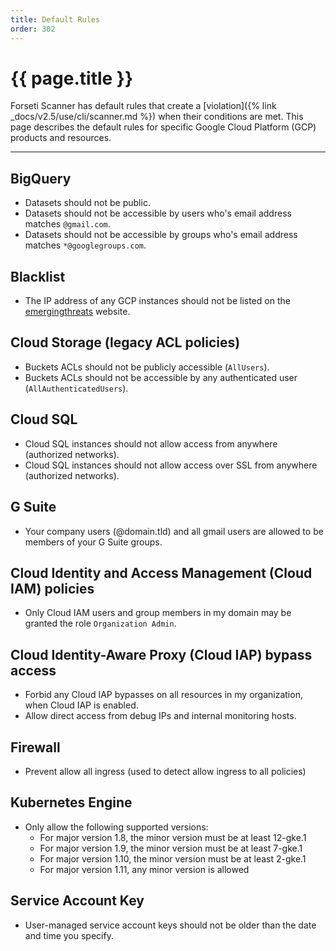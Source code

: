 ```yaml
---
title: Default Rules
order: 302
---
```


# {{ page.title }}

Forseti Scanner has default rules that create a
[violation]({% link _docs/v2.5/use/cli/scanner.md %}) when their conditions are met.
This page describes the default rules for specific Google Cloud Platform (GCP) products and
resources.

---

## BigQuery
  * Datasets should not be public.
  * Datasets should not be accessible by users who's email address matches `@gmail.com`.
  * Datasets should not be accessible by groups who's email address matches `*@googlegroups.com`.

## Blacklist
  * The IP address of any GCP instances should not be listed on
  the [emergingthreats](https://rules.emergingthreats.net/fwrules/emerging-Block-IPs.txt) website.

## Cloud Storage (legacy ACL policies)
  * Buckets ACLs should not be publicly accessible (`AllUsers`).
  * Buckets ACLs should not be accessible by any authenticated user (`AllAuthenticatedUsers`).

## Cloud SQL
  * Cloud SQL instances should not allow access from anywhere (authorized networks).
  * Cloud SQL instances should not allow access over SSL from anywhere (authorized networks).

## G Suite
  * Your company users (@domain.tld) and all gmail users are allowed to be members of your G Suite
  groups.

## Cloud Identity and Access Management (Cloud IAM) policies
  * Only Cloud IAM users and group members in my domain may be granted the role `Organization Admin`.

## Cloud Identity-Aware Proxy (Cloud IAP) bypass access
  * Forbid any Cloud IAP bypasses on all resources in my organization, when Cloud IAP is enabled.
  * Allow direct access from debug IPs and internal monitoring hosts.

## Firewall
  * Prevent allow all ingress (used to detect allow ingress to all policies)

## Kubernetes Engine
  * Only allow the following supported versions:
    * For major version 1.8, the minor version must be at least 12-gke.1
    * For major version 1.9, the minor version must be at least 7-gke.1
    * For major version 1.10, the minor version must be at least 2-gke.1
    * For major version 1.11, any minor version is allowed

## Service Account Key
  * User-managed service account keys should not be older than the date and time you specify.
